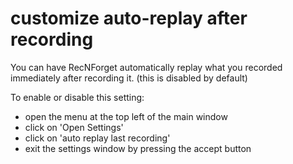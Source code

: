 # customize auto-replay after recording
You can have RecNForget automatically replay what you recorded immediately after recording it.
(this is disabled by default)

To enable or disable this setting:
- open the menu at the top left of the main window
- click on 'Open Settings'
- click on 'auto replay last recording'
- exit the settings window by pressing the accept button
